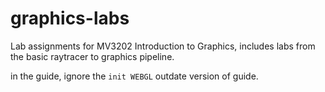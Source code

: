 # graphics-labs
Lab assignments for MV3202 Introduction to Graphics, includes labs from the basic raytracer to graphics pipeline.

in the guide, ignore the `init WEBGL` outdate version of guide.


